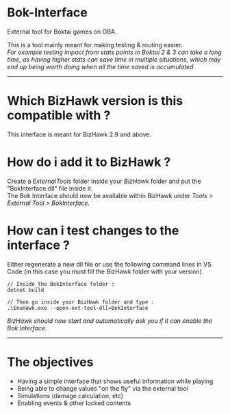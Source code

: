 # Bok-Interface
External tool for Boktai games on GBA.

This is a tool mainly meant for making testing & routing easier.  
*For example testing impact from stats points in Boktai 2 & 3 can take a long time, as having higher stats can save time in multiple situations, which may end up being worth doing when all the time saved is accumulated.*

-------------------------------------

# Which BizHawk version is this compatible with ?
This interface is meant for BizHawk 2.9 and above.

# How do i add it to BizHawk ?
Create a *ExternalTools* folder inside your *BizHawk* folder and put the "BokInterface.dll" file inside it.  
The Bok Interface should now be available within BizHawk under *Tools > External Tool > BokInterface*.

# How can i test changes to the interface ?
Either regenerate a new dll file or use the following command lines in VS Code (in this case you must fill the BizHawk folder with your version).
```
// Inside the BokInterface folder :
dotnet build

// Then go inside your BizHawk folder and type :
.\EmuHawk.exe --open-ext-tool-dll=BokInterface
```

*BizHawk should now start and automatically ask you if it can enable the Bok Interface.*

-------------------------------------

# The objectives
- Having a simple interface that shows useful information while playing
- Being able to change values "on the fly" via the external tool
- Simulations (damage calculation, etc)
- Enabling events & other locked contents
